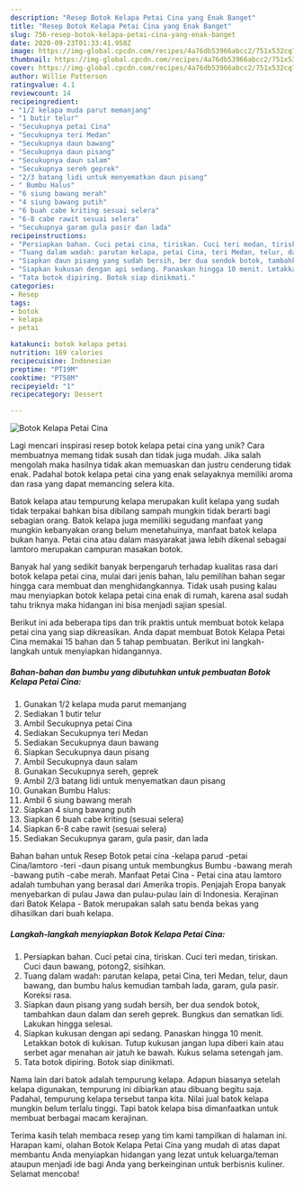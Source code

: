 ```yaml
---
description: "Resep Botok Kelapa Petai Cina yang Enak Banget"
title: "Resep Botok Kelapa Petai Cina yang Enak Banget"
slug: 756-resep-botok-kelapa-petai-cina-yang-enak-banget
date: 2020-09-23T01:33:41.958Z
image: https://img-global.cpcdn.com/recipes/4a76db53966abcc2/751x532cq70/botok-kelapa-petai-cina-foto-resep-utama.jpg
thumbnail: https://img-global.cpcdn.com/recipes/4a76db53966abcc2/751x532cq70/botok-kelapa-petai-cina-foto-resep-utama.jpg
cover: https://img-global.cpcdn.com/recipes/4a76db53966abcc2/751x532cq70/botok-kelapa-petai-cina-foto-resep-utama.jpg
author: Willie Patterson
ratingvalue: 4.1
reviewcount: 14
recipeingredient:
- "1/2 kelapa muda parut memanjang"
- "1 butir telur"
- "Secukupnya petai Cina"
- "Secukupnya teri Medan"
- "Secukupnya daun bawang"
- "Secukupnya daun pisang"
- "Secukupnya daun salam"
- "Secukupnya sereh geprek"
- "2/3 batang lidi untuk menyematkan daun pisang"
- " Bumbu Halus"
- "6 siung bawang merah"
- "4 siung bawang putih"
- "6 buah cabe kriting sesuai selera"
- "6-8 cabe rawit sesuai selera"
- "Secukupnya garam gula pasir dan lada"
recipeinstructions:
- "Persiapkan bahan. Cuci petai cina, tiriskan. Cuci teri medan, tiriskan. Cuci daun bawang, potong2, sisihkan."
- "Tuang dalam wadah: parutan kelapa, petai Cina, teri Medan, telur, daun bawang, dan bumbu halus kemudian tambah lada, garam, gula pasir. Koreksi rasa."
- "Siapkan daun pisang yang sudah bersih, ber dua sendok botok, tambahkan daun dalam dan sereh geprek. Bungkus dan sematkan lidi. Lakukan hingga selesai."
- "Siapkan kukusan dengan api sedang. Panaskan hingga 10 menit. Letakkan botok di kukisan. Tutup kukusan jangan lupa diberi kain atau serbet agar menahan air jatuh ke bawah. Kukus selama setengah jam."
- "Tata botok dipiring. Botok siap dinikmati."
categories:
- Resep
tags:
- botok
- kelapa
- petai

katakunci: botok kelapa petai 
nutrition: 169 calories
recipecuisine: Indonesian
preptime: "PT19M"
cooktime: "PT58M"
recipeyield: "1"
recipecategory: Dessert

---
```



![Botok Kelapa Petai Cina](https://img-global.cpcdn.com/recipes/4a76db53966abcc2/751x532cq70/botok-kelapa-petai-cina-foto-resep-utama.jpg)

Lagi mencari inspirasi resep botok kelapa petai cina yang unik? Cara membuatnya memang tidak susah dan tidak juga mudah. Jika salah mengolah maka hasilnya tidak akan memuaskan dan justru cenderung tidak enak. Padahal botok kelapa petai cina yang enak selayaknya memiliki aroma dan rasa yang dapat memancing selera kita.

Batok kelapa atau tempurung kelapa merupakan kulit kelapa yang sudah tidak terpakai bahkan bisa dibilang sampah mungkin tidak berarti bagi sebagian orang. Batok kelapa juga memiliki segudang manfaat yang mungkin kebanyakan orang belum menetahuinya, manfaat batok kelapa bukan hanya. Petai cina atau dalam masyarakat jawa lebih dikenal sebagai lamtoro merupakan campuran masakan botok.

Banyak hal yang sedikit banyak berpengaruh terhadap kualitas rasa dari botok kelapa petai cina, mulai dari jenis bahan, lalu pemilihan bahan segar hingga cara membuat dan menghidangkannya. Tidak usah pusing kalau mau menyiapkan botok kelapa petai cina enak di rumah, karena asal sudah tahu triknya maka hidangan ini bisa menjadi sajian spesial.


Berikut ini ada beberapa tips dan trik praktis untuk membuat botok kelapa petai cina yang siap dikreasikan. Anda dapat membuat Botok Kelapa Petai Cina memakai 15 bahan dan 5 tahap pembuatan. Berikut ini langkah-langkah untuk menyiapkan hidangannya.

<!--inarticleads1-->

##### Bahan-bahan dan bumbu yang dibutuhkan untuk pembuatan Botok Kelapa Petai Cina:

1. Gunakan 1/2 kelapa muda parut memanjang
1. Sediakan 1 butir telur
1. Ambil Secukupnya petai Cina
1. Sediakan Secukupnya teri Medan
1. Sediakan Secukupnya daun bawang
1. Siapkan Secukupnya daun pisang
1. Ambil Secukupnya daun salam
1. Gunakan Secukupnya sereh, geprek
1. Ambil 2/3 batang lidi untuk menyematkan daun pisang
1. Gunakan  Bumbu Halus:
1. Ambil 6 siung bawang merah
1. Siapkan 4 siung bawang putih
1. Siapkan 6 buah cabe kriting (sesuai selera)
1. Siapkan 6-8 cabe rawit (sesuai selera)
1. Sediakan Secukupnya garam, gula pasir, dan lada


Bahan bahan untuk Resep Botok petai cina -kelapa parud -petai Cina/lamtoro -teri -daun pisang untuk membungkus Bumbu -bawang merah -bawang putih -cabe merah. Manfaat Petai Cina - Petai cina atau lamtoro adalah tumbuhan yang berasal dari Amerika tropis. Penjajah Eropa banyak menyebarkan di pulau Jawa dan pulau-pulau lain di Indonesia. Kerajinan dari Batok Kelapa - Batok merupakan salah satu benda bekas yang dihasilkan dari buah kelapa. 

<!--inarticleads2-->

##### Langkah-langkah menyiapkan Botok Kelapa Petai Cina:

1. Persiapkan bahan. Cuci petai cina, tiriskan. Cuci teri medan, tiriskan. Cuci daun bawang, potong2, sisihkan.
1. Tuang dalam wadah: parutan kelapa, petai Cina, teri Medan, telur, daun bawang, dan bumbu halus kemudian tambah lada, garam, gula pasir. Koreksi rasa.
1. Siapkan daun pisang yang sudah bersih, ber dua sendok botok, tambahkan daun dalam dan sereh geprek. Bungkus dan sematkan lidi. Lakukan hingga selesai.
1. Siapkan kukusan dengan api sedang. Panaskan hingga 10 menit. Letakkan botok di kukisan. Tutup kukusan jangan lupa diberi kain atau serbet agar menahan air jatuh ke bawah. Kukus selama setengah jam.
1. Tata botok dipiring. Botok siap dinikmati.


Nama lain dari batok adalah tempurung kelapa. Adapun biasanya setelah kelapa digunakan, tempurung ini dibiarkan atau dibuang begitu saja. Padahal, tempurung kelapa tersebut tanpa kita. Nilai jual batok kelapa mungkin belum terlalu tinggi. Tapi batok kelapa bisa dimanfaatkan untuk membuat berbagai macam kerajinan. 

Terima kasih telah membaca resep yang tim kami tampilkan di halaman ini. Harapan kami, olahan Botok Kelapa Petai Cina yang mudah di atas dapat membantu Anda menyiapkan hidangan yang lezat untuk keluarga/teman ataupun menjadi ide bagi Anda yang berkeinginan untuk berbisnis kuliner. Selamat mencoba!
